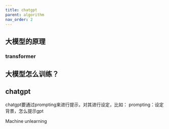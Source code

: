 ```yaml
---
title: chatgpt
parent: algorithm
nav_order: 2
---
```

## 大模型的原理

### transformer


## 大模型怎么训练？

## chatgpt
chatgpt要通过prompting来进行提示，对其进行设定，比如：
prompting：设定背景，怎么提示gpt


Machine unlearning
